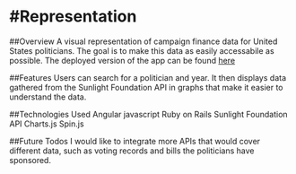 #Representation
==============
##Overview
A visual representation of campaign finance data for United States politicians. The goal is to make this data as easily accessabile as possible. The deployed version of the app can be found [here](https://secret-everglades-6643.herokuapp.com/)

##Features
Users can search for a politician and year. It then displays data gathered from the Sunlight Foundation API in graphs that make it easier to understand the data.

##Technologies Used
Angular
javascript
Ruby on Rails
Sunlight Foundation API
Charts.js
Spin.js

##Future Todos
I would like to integrate more APIs that would cover different data, such as voting records and bills the politicians have sponsored.